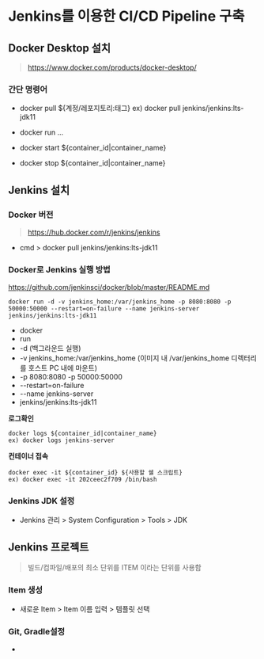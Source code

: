 # Jenkins를 이용한 CI/CD Pipeline 구축

## Docker Desktop 설치

>https://www.docker.com/products/docker-desktop/



### 간단 명령어

- docker pull ${계정/레포지토리:태그}
  ex) docker pull jenkins/jenkins:lts-jdk11

- docker run ...
- docker start ${container_id|container_name}
- docker stop ${container_id|container_name}



## Jenkins 설치

### Docker 버전

> https://hub.docker.com/r/jenkins/jenkins

- cmd > docker pull jenkins/jenkins:lts-jdk11



### Docker로 Jenkins 실행 방법

https://github.com/jenkinsci/docker/blob/master/README.md

```shell
docker run -d -v jenkins_home:/var/jenkins_home -p 8080:8080 -p 50000:50000 --restart=on-failure --name jenkins-server jenkins/jenkins:lts-jdk11
```

- docker
- run
- -d (백그라운드 실행)
- -v jenkins_home:/var/jenkins_home (이미지 내 /var/jenkins_home 디렉터리를 호스트 PC 내에 마운트)
- -p 8080:8080 -p 50000:50000
- --restart=on-failure
- --name jenkins-server
- jenkins/jenkins:lts-jdk11

**로그확인**

```shell
docker logs ${container_id|container_name}
ex) docker logs jenkins-server
```

**컨테이너 접속**

```shell
docker exec -it ${container_id} ${사용할 쉘 스크립트}
ex) docker exec -it 202ceec2f709 /bin/bash
```



### Jenkins JDK 설정

- Jenkins 관리 > System Configuration > Tools > JDK



## Jenkins 프로젝트

> 빌드/컴파일/배포의 최소 단위를 ITEM 이라는 단위를 사용함

### Item 생성

- 새로운 Item > Item 이름 입력 > 템플릿 선택

### Git, Gradle설정

- 



